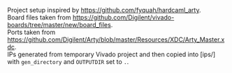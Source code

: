 Project setup inspired by https://github.com/fyquah/hardcaml_arty. \
Board files taken from https://github.com/Digilent/vivado-boards/tree/master/new/board_files. \
Ports taken from https://github.com/Digilent/Arty/blob/master/Resources/XDC/Arty_Master.xdc. \
IPs generated from temporary Vivado project and then copied into [ips/] with `gen_directory` and
`OUTPUTDIR` set to `.`.
